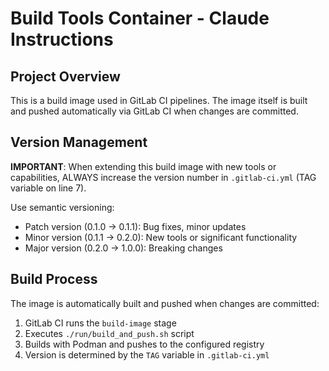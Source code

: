 # Build Tools Container - Claude Instructions

## Project Overview
This is a build image used in GitLab CI pipelines. The image itself is built and pushed automatically via GitLab CI when changes are committed.

## Version Management
**IMPORTANT**: When extending this build image with new tools or capabilities, ALWAYS increase the version number in `.gitlab-ci.yml` (TAG variable on line 7).

Use semantic versioning:
- Patch version (0.1.0 → 0.1.1): Bug fixes, minor updates
- Minor version (0.1.1 → 0.2.0): New tools or significant functionality 
- Major version (0.2.0 → 1.0.0): Breaking changes

## Build Process
The image is automatically built and pushed when changes are committed:
1. GitLab CI runs the `build-image` stage
2. Executes `./run/build_and_push.sh` script
3. Builds with Podman and pushes to the configured registry
4. Version is determined by the `TAG` variable in `.gitlab-ci.yml`